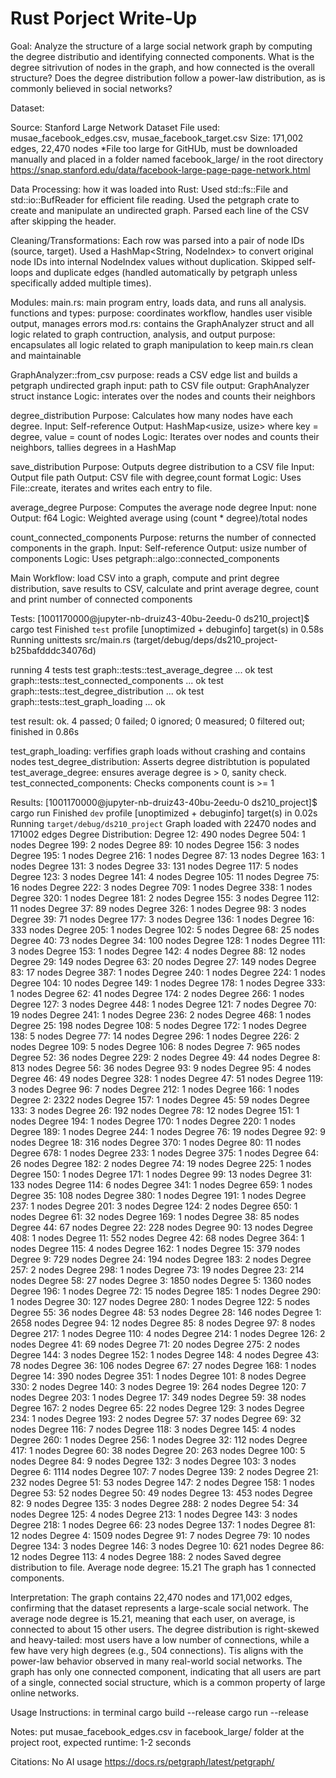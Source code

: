 # Rust Porject Write-Up 

Goal: Analyze the structure of a large social network graph by computing the degree distributio and identifying connected components. 
What is the degree sitrivution of nodes in the graph, and how connected is the overall structure? Does the degree distribution follow a power-law distribution, as is commonly believed in social networks? 

Dataset:  

Source: Stanford Large Network Dataset 
File used: musae_facebook_edges.csv, musae_facebook_target.csv 
Size: 171,002 edges, 22,470 nodes
*File too large for GitHUb, must be downloaded manually and placed in a folder named facebook_large/ in the root directory 
https://snap.stanford.edu/data/facebook-large-page-page-network.html

Data Processing: 
how it was loaded into Rust: 
Used std::fs::File and std::io::BufReader for efficient file reading.
Used the petgraph crate to create and manipulate an undirected graph.
Parsed each line of the CSV after skipping the header.

Cleaning/Transformations: 
Each row was parsed into a pair of node IDs (source, target).
Used a HashMap<String, NodeIndex> to convert original node IDs into internal NodeIndex values without duplication.
Skipped self-loops and duplicate edges (handled automatically by petgraph unless specifically added multiple times).


Modules: 
main.rs: main program entry, loads data, and runs all analysis.  
functions and types: 
purpose: coordinates workflow, handles user visible output, manages errors
mod.rs: contains the GraphAnalyzer struct and all logic related to graph contruction, analysis, and output 
purpose: encapsulates all logic related to graph manipulation to keep main.rs clean and maintainable

GraphAnalyzer::from_csv
purpose: reads a CSV edge list and builds a petgraph undirected graph
input: path to CSV file 
output: GraphAnalyzer struct instance 
Logic: interates over the nodes and counts their neighbors 

degree_distribution
Purpose: Calculates how many nodes have each degree.
Input: Self-reference
Output: HashMap<usize, usize> where key = degree, value = count of nodes
Logic: Iterates over nodes and counts their neighbors, tallies degrees in a HashMap

save_distribution
Purpose: Outputs degree distribution to a CSV file
Input: Output file path
Output: CSV file with degree,count format
Logic: Uses File::create, iterates and writes each entry to file. 

average_degree
Purpose: Computes the average node degree
Input: none
Output: f64 
Logic: Weighted average using (count * degree)/total nodes

count_connected_components
Purpose: returns the number of connected components in the graph. 
Input: Self-reference
Output: usize number of components
Logic: Uses petgraph::algo::connected_components

Main Workflow: 
load CSV into a graph, compute and print degree distribution, save results to CSV, calculate and print average degree, count and print number of connected components

Tests: 
[1001170000@jupyter-nb-druiz43-40bu-2eedu-0 ds210_project]$ cargo test
    Finished `test` profile [unoptimized + debuginfo] target(s) in 0.58s
     Running unittests src/main.rs (target/debug/deps/ds210_project-b25bafdddc34076d)

running 4 tests
test graph::tests::test_average_degree ... ok
test graph::tests::test_connected_components ... ok
test graph::tests::test_degree_distribution ... ok
test graph::tests::test_graph_loading ... ok

test result: ok. 4 passed; 0 failed; 0 ignored; 0 measured; 0 filtered out; finished in 0.86s

test_graph_loading: verfifies graph loads without crashing and contains nodes 
test_degree_distribution: Asserts degree distribtution is populated 
test_average_degree: ensures average degree is > 0, sanity check. 
test_connected_components: Checks components count is >= 1 


Results:
[1001170000@jupyter-nb-druiz43-40bu-2eedu-0 ds210_project]$ cargo run
    Finished `dev` profile [unoptimized + debuginfo] target(s) in 0.02s
     Running `target/debug/ds210_project`
Graph loaded with 22470 nodes and 171002 edges
Degree Distribution:
Degree 12: 490 nodes
Degree 504: 1 nodes
Degree 199: 2 nodes
Degree 89: 10 nodes
Degree 156: 3 nodes
Degree 195: 1 nodes
Degree 216: 1 nodes
Degree 87: 13 nodes
Degree 163: 1 nodes
Degree 131: 3 nodes
Degree 33: 131 nodes
Degree 117: 5 nodes
Degree 123: 3 nodes
Degree 141: 4 nodes
Degree 105: 11 nodes
Degree 75: 16 nodes
Degree 222: 3 nodes
Degree 709: 1 nodes
Degree 338: 1 nodes
Degree 320: 1 nodes
Degree 181: 2 nodes
Degree 155: 3 nodes
Degree 112: 11 nodes
Degree 37: 89 nodes
Degree 326: 1 nodes
Degree 98: 3 nodes
Degree 39: 71 nodes
Degree 177: 3 nodes
Degree 136: 1 nodes
Degree 16: 333 nodes
Degree 205: 1 nodes
Degree 102: 5 nodes
Degree 68: 25 nodes
Degree 40: 73 nodes
Degree 34: 100 nodes
Degree 128: 1 nodes
Degree 111: 3 nodes
Degree 153: 1 nodes
Degree 142: 4 nodes
Degree 88: 12 nodes
Degree 29: 149 nodes
Degree 63: 20 nodes
Degree 27: 149 nodes
Degree 83: 17 nodes
Degree 387: 1 nodes
Degree 240: 1 nodes
Degree 224: 1 nodes
Degree 104: 10 nodes
Degree 149: 1 nodes
Degree 178: 1 nodes
Degree 333: 1 nodes
Degree 62: 41 nodes
Degree 174: 2 nodes
Degree 266: 1 nodes
Degree 127: 3 nodes
Degree 448: 1 nodes
Degree 121: 7 nodes
Degree 70: 19 nodes
Degree 241: 1 nodes
Degree 236: 2 nodes
Degree 468: 1 nodes
Degree 25: 198 nodes
Degree 108: 5 nodes
Degree 172: 1 nodes
Degree 138: 5 nodes
Degree 77: 14 nodes
Degree 296: 1 nodes
Degree 226: 2 nodes
Degree 109: 5 nodes
Degree 106: 8 nodes
Degree 7: 965 nodes
Degree 52: 36 nodes
Degree 229: 2 nodes
Degree 49: 44 nodes
Degree 8: 813 nodes
Degree 56: 36 nodes
Degree 93: 9 nodes
Degree 95: 4 nodes
Degree 46: 49 nodes
Degree 328: 1 nodes
Degree 47: 51 nodes
Degree 119: 3 nodes
Degree 96: 7 nodes
Degree 212: 1 nodes
Degree 166: 1 nodes
Degree 2: 2322 nodes
Degree 157: 1 nodes
Degree 45: 59 nodes
Degree 133: 3 nodes
Degree 26: 192 nodes
Degree 78: 12 nodes
Degree 151: 1 nodes
Degree 194: 1 nodes
Degree 170: 1 nodes
Degree 220: 1 nodes
Degree 189: 1 nodes
Degree 244: 1 nodes
Degree 76: 19 nodes
Degree 92: 9 nodes
Degree 18: 316 nodes
Degree 370: 1 nodes
Degree 80: 11 nodes
Degree 678: 1 nodes
Degree 233: 1 nodes
Degree 375: 1 nodes
Degree 64: 26 nodes
Degree 182: 2 nodes
Degree 74: 19 nodes
Degree 225: 1 nodes
Degree 150: 1 nodes
Degree 171: 1 nodes
Degree 99: 13 nodes
Degree 31: 133 nodes
Degree 114: 6 nodes
Degree 341: 1 nodes
Degree 659: 1 nodes
Degree 35: 108 nodes
Degree 380: 1 nodes
Degree 191: 1 nodes
Degree 237: 1 nodes
Degree 201: 3 nodes
Degree 124: 2 nodes
Degree 650: 1 nodes
Degree 61: 32 nodes
Degree 169: 1 nodes
Degree 38: 85 nodes
Degree 44: 67 nodes
Degree 22: 228 nodes
Degree 90: 13 nodes
Degree 408: 1 nodes
Degree 11: 552 nodes
Degree 42: 68 nodes
Degree 364: 1 nodes
Degree 115: 4 nodes
Degree 162: 1 nodes
Degree 15: 379 nodes
Degree 9: 729 nodes
Degree 24: 194 nodes
Degree 183: 2 nodes
Degree 257: 2 nodes
Degree 298: 1 nodes
Degree 73: 19 nodes
Degree 23: 214 nodes
Degree 58: 27 nodes
Degree 3: 1850 nodes
Degree 5: 1360 nodes
Degree 196: 1 nodes
Degree 72: 15 nodes
Degree 185: 1 nodes
Degree 290: 1 nodes
Degree 30: 127 nodes
Degree 280: 1 nodes
Degree 122: 5 nodes
Degree 55: 36 nodes
Degree 48: 53 nodes
Degree 28: 146 nodes
Degree 1: 2658 nodes
Degree 94: 12 nodes
Degree 85: 8 nodes
Degree 97: 8 nodes
Degree 217: 1 nodes
Degree 110: 4 nodes
Degree 214: 1 nodes
Degree 126: 2 nodes
Degree 41: 69 nodes
Degree 71: 20 nodes
Degree 275: 2 nodes
Degree 144: 3 nodes
Degree 152: 1 nodes
Degree 148: 4 nodes
Degree 43: 78 nodes
Degree 36: 106 nodes
Degree 67: 27 nodes
Degree 168: 1 nodes
Degree 14: 390 nodes
Degree 351: 1 nodes
Degree 101: 8 nodes
Degree 330: 2 nodes
Degree 140: 3 nodes
Degree 19: 264 nodes
Degree 120: 7 nodes
Degree 203: 1 nodes
Degree 17: 349 nodes
Degree 59: 38 nodes
Degree 167: 2 nodes
Degree 65: 22 nodes
Degree 129: 3 nodes
Degree 234: 1 nodes
Degree 193: 2 nodes
Degree 57: 37 nodes
Degree 69: 32 nodes
Degree 116: 7 nodes
Degree 118: 3 nodes
Degree 145: 4 nodes
Degree 260: 1 nodes
Degree 256: 1 nodes
Degree 32: 112 nodes
Degree 417: 1 nodes
Degree 60: 38 nodes
Degree 20: 263 nodes
Degree 100: 5 nodes
Degree 84: 9 nodes
Degree 132: 3 nodes
Degree 103: 3 nodes
Degree 6: 1114 nodes
Degree 107: 7 nodes
Degree 139: 2 nodes
Degree 21: 232 nodes
Degree 51: 53 nodes
Degree 147: 2 nodes
Degree 158: 1 nodes
Degree 53: 52 nodes
Degree 50: 49 nodes
Degree 13: 453 nodes
Degree 82: 9 nodes
Degree 135: 3 nodes
Degree 288: 2 nodes
Degree 54: 34 nodes
Degree 125: 4 nodes
Degree 213: 1 nodes
Degree 143: 3 nodes
Degree 218: 1 nodes
Degree 66: 23 nodes
Degree 137: 1 nodes
Degree 81: 12 nodes
Degree 4: 1509 nodes
Degree 91: 7 nodes
Degree 79: 10 nodes
Degree 134: 3 nodes
Degree 146: 3 nodes
Degree 10: 621 nodes
Degree 86: 12 nodes
Degree 113: 4 nodes
Degree 188: 2 nodes
Saved degree distribution to file.
Average node degree: 15.21
The graph has 1 connected components.

Interpretation: 
The graph contains 22,470 nodes and 171,002 edges, confirming that the dataset represents a large-scale social network. The average node degree is 15.21, meaning that each user, on average, is connected to about 15 other users. The degree distribution is right-skewed and heavy-tailed: most users have a low number of connections, while a few have very high degrees (e.g., 504 connections). Tis aligns with the power-law behavior observed in many real-world social networks. The graph has only one connected component, indicating that all users are part of a single, connected social structure, which is a common property of large online networks.

Usage Instructions: 
in terminal 
cargo build --release
cargo run --release 

Notes: 
put musae_facebook_edges.csv in facebook_large/ folder at the project root, 
expected runtime: 1-2 seconds 


Citations: 
No AI usage 
https://docs.rs/petgraph/latest/petgraph/
